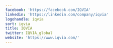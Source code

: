 ```yaml
---
facebook: 'https://facebook.com/IQVIA'
linkedin: 'https://linkedin.com/company/iqvia'
logohandle: iqvia
sort: iqvia
title: IQVIA
twitter: IQVIA_global
website: 'https://www.iqvia.com/'
---
```

